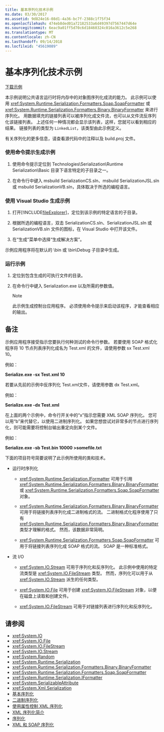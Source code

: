 ```yaml
---
title: 基本序列化技术示例
ms.date: 03/30/2017
ms.assetid: 9d824e16-08d1-4a36-bc7f-2388c1f75f34
ms.openlocfilehash: 474eb8ded01a72182533a6d49397d7567447d64e
ms.sourcegitcommit: 6eac9a01ff5d70c6d18460324c016a3612c5e268
ms.translationtype: MT
ms.contentlocale: zh-CN
ms.lasthandoff: 09/14/2018
ms.locfileid: "45619089"
---
```

# <a name="basic-serialization-technology-sample"></a>基本序列化技术示例
[下载示例](https://download.microsoft.com/download/4/7/B/47B2164C-E780-4B10-8DE4-2CB5B886E0A6/Technologies/Serialization/Runtime%20Serialization/Basic.zip.exe)  
  
 本示例说明公共语言运行时将内存中的对象图序列化成流的能力。 此示例可以使用 <xref:System.Runtime.Serialization.Formatters.Soap.SoapFormatter> 或 <xref:System.Runtime.Serialization.Formatters.Binary.BinaryFormatter> 来进行序列化。 用数据填充的链接列表可以被序列化成文件流，也可以从文件流反序列化该链接列表。 上述任何一种情况都会显示该列表，这样，您就可以看到相应的结果。 链接列表的类型为 `LinkedList`，该类型由此示例定义。  
  
 有关序列化的更多信息，请查看源代码中的注释以及 build.proj 文件。  
  
### <a name="to-build-the-sample-using-the-command-prompt"></a>使用命令提示生成示例  
  
1.  使用命令提示定位到 Technologies\Serialization\Runtime Serialization\Basic 目录下语言特定的子目录之一。  
  
2.  在命令行中键入 msbuild SerializationCS.sln、msbuild SerializationJSL.sln 或 msbuild SerializationVB.sln，具体取决于所选的编程语言。  
  
### <a name="to-build-the-sample-using-visual-studio"></a>使用 Visual Studio 生成示例  
  
1.  打开[!INCLUDE[fileExplorer](../../../includes/fileexplorer-md.md)]，定位到该示例的特定语言的子目录。  
  
2.  根据所选的编程语言，双击 SerializationCS.sln、SerializationJSL.sln 或 SerializationVB.sln 文件的图标，在 Visual Studio 中打开该文件。  
  
3.  在“生成”菜单中选择“生成解决方案”。  
  
 示例应用程序将在默认的 \bin 或 \bin\Debug 子目录中生成。  
  
### <a name="to-run-the-sample"></a>运行示例  
  
1.  定位到包含生成的可执行文件的目录。  
  
2.  在命令行中键入 Serialization.exe 以及所需的参数值。  
  
    > [!NOTE]
    >  此示例生成控制台应用程序。 必须使用命令提示来启动该程序，才能查看相应的输出。  
  
## <a name="remarks"></a>备注  
 示例应用程序接受指示您要执行何种测试的命令行参数。 若要使用 SOAP 格式化程序将 10 节点列表序列化成名为 Test.xml 的文件，请使用参数 sx Test.xml 10。  
  
 例如：  
  
 **Serialize.exe -sx Test.xml 10**  
  
 若要从先前的示例中反序列化 Test.xml文件，请使用参数 dx Test.xml。  
  
 例如：  
  
 **Serialize.exe -dx Test.xml**  
  
 在上面的两个示例中，命令行开关中的“x”指示您需要 XML SOAP 序列化。 您可以用“b”来代替它，以使用二进制序列化。 如果您想尝试对非常多的节点进行序列化，则可能需要将控制台输出重定向到某个文件。  
  
 例如：  
  
 **Serialize.exe -sb Test.bin 10000 >somefile.txt**  
  
 下面的项目符号简要说明了此示例所使用的类和技术。  
  
-   运行时序列化  
  
    -   <xref:System.Runtime.Serialization.IFormatter> 可用于引用 <xref:System.Runtime.Serialization.Formatters.Binary.BinaryFormatter> 或 <xref:System.Runtime.Serialization.Formatters.Soap.SoapFormatter> 对象。  
  
    -   <xref:System.Runtime.Serialization.Formatters.Binary.BinaryFormatter> 可用于将链接列表序列化成二进制格式的流。 二进制格式化程序使用了只有 <xref:System.Runtime.Serialization.Formatters.Binary.BinaryFormatter> 类型才理解的格式。 然而，该数据非常简明。  
  
    -   <xref:System.Runtime.Serialization.Formatters.Soap.SoapFormatter> 可用于将链接列表序列化成 SOAP 格式的流。 SOAP 是一种标准格式。  
  
-   流 I/O  
  
    -   <xref:System.IO.Stream> 可用于序列化和反序列化。 此示例中使用的特定流类型是 <xref:System.IO.FileStream> 类型。 然而，序列化可以用于从 <xref:System.IO.Stream> 派生的任何类型。  
  
    -   <xref:System.IO.File> 可用于创建 <xref:System.IO.FileStream> 对象，以便在磁盘上读取和创建文件。  
  
    -   <xref:System.IO.FileStream> 可用于对链接列表进行序列化和反序列化。  
  
## <a name="see-also"></a>请参阅

- <xref:System.IO>  
- <xref:System.IO.File>  
- <xref:System.IO.FileStream>  
- <xref:System.IO.Stream>  
- <xref:System.Random>  
- <xref:System.Runtime.Serialization>  
- <xref:System.Runtime.Serialization.Formatters.Binary.BinaryFormatter>  
- <xref:System.Runtime.Serialization.Formatters.Soap.SoapFormatter>  
- <xref:System.Runtime.Serialization.IFormatter>  
- <xref:System.SerializableAttribute>  
- <xref:System.Xml.Serialization>  
- [基本序列化](../../../docs/standard/serialization/basic-serialization.md)  
- [二进制序列化](../../../docs/standard/serialization/binary-serialization.md)  
- [使用属性控制 XML 序列化](../../../docs/standard/serialization/controlling-xml-serialization-using-attributes.md)  
- [XML 序列化简介](../../../docs/standard/serialization/introducing-xml-serialization.md)  
- [序列化](../../../docs/standard/serialization/index.md)  
- [XML 和 SOAP 序列化](../../../docs/standard/serialization/xml-and-soap-serialization.md)

